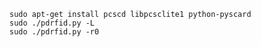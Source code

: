 
    sudo apt-get install pcscd libpcsclite1 python-pyscard
    sudo ./pdrfid.py -L
    sudo ./pdrfid.py -r0

